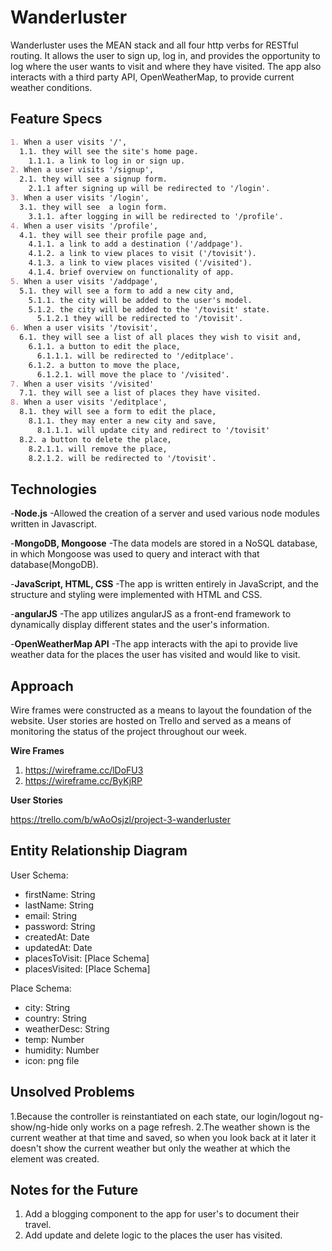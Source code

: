 # Wanderluster
Wanderluster uses the MEAN stack and all four http verbs for RESTful routing. It allows the user to sign up, log in, and provides the opportunity to log where the user wants to visit and where they have visited. The app also interacts with a third party API, OpenWeatherMap, to provide current weather conditions.

## Feature Specs
```markdown
1. When a user visits '/',
  1.1. they will see the site's home page.
    1.1.1. a link to log in or sign up.
2. When a user visits '/signup',
  2.1. they will see a signup form.
    2.1.1 after signing up will be redirected to '/login'.
3. When a user visits '/login',
  3.1. they will see  a login form.
    3.1.1. after logging in will be redirected to '/profile'.
4. When a user visits '/profile',
  4.1. they will see their profile page and,
    4.1.1. a link to add a destination ('/addpage').
    4.1.2. a link to view places to visit ('/tovisit').
    4.1.3. a link to view places visited ('/visited').
    4.1.4. brief overview on functionality of app.
5. When a user visits '/addpage',
  5.1. they will see a form to add a new city and,
    5.1.1. the city will be added to the user's model.
    5.1.2. the city will be added to the '/tovisit' state.
      5.1.2.1 they will be redirected to '/tovisit'.
6. When a user visits '/tovisit',
  6.1. they will see a list of all places they wish to visit and,
    6.1.1. a button to edit the place,
      6.1.1.1. will be redirected to '/editplace'.
    6.1.2. a button to move the place,
      6.1.2.1. will move the place to '/visited'.
7. When a user visits '/visited'
  7.1. they will see a list of places they have visited.
8. When a user visits '/editplace',
  8.1. they will see a form to edit the place,
    8.1.1. they may enter a new city and save,
      8.1.1.1. will update city and redirect to '/tovisit'
  8.2. a button to delete the place,
    8.2.1.1. will remove the place,
    8.2.1.2. will be redirected to '/tovisit'.
```

## Technologies
-**Node.js**
-Allowed the creation of a server and used various node modules written in Javascript.

-**MongoDB, Mongoose**
-The data models are stored in a NoSQL database, in which Mongoose was used to query and interact with that database(MongoDB).

-**JavaScript, HTML, CSS**
-The app is written entirely in JavaScript, and the structure and styling were implemented with HTML and CSS.

-**angularJS**
-The app utilizes angularJS as a front-end framework to dynamically display different states and the user's information.

-**OpenWeatherMap API**
-The app interacts with the api to provide live weather data for the places the user has visited and would like to visit.

## Approach
Wire frames were constructed as a means to layout the foundation of the website. User stories are hosted on Trello and served as a means of monitoring the status of the project throughout our week.


**Wire Frames**

1. https://wireframe.cc/lDoFU3
2. https://wireframe.cc/ByKjRP

**User Stories**

https://trello.com/b/wAoOsjzl/project-3-wanderluster

## Entity Relationship Diagram

User Schema:
* firstName: String
* lastName: String
* email: String
* password: String
* createdAt: Date
* updatedAt: Date
* placesToVisit: [Place Schema]
* placesVisited: [Place Schema]

Place Schema:
* city: String
* country: String
* weatherDesc: String
* temp: Number
* humidity: Number
* icon: png file

## Unsolved Problems
1.Because the controller is reinstantiated on each state, our login/logout ng-show/ng-hide only works on a page refresh.
2.The weather shown is the current weather at that time and saved, so when you look back at it later it doesn't show the current weather but only the weather at which the element was created.
## Notes for the Future
1. Add a blogging component to the app for user's to document their travel.
2. Add update and delete logic to the places the user has visited.
